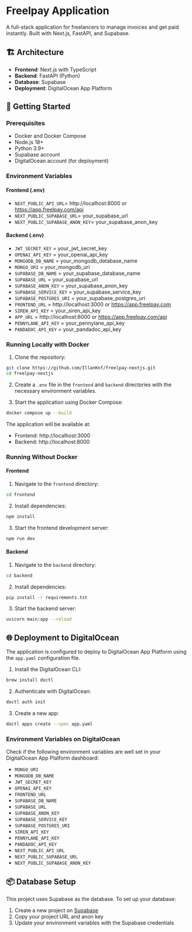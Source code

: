 # Freelpay Application

A full-stack application for freelancers to manage invoices and get paid instantly. Built with Next.js, FastAPI, and Supabase.

## 🏗️ Architecture

- **Frontend**: Next.js with TypeScript
- **Backend**: FastAPI (Python)
- **Database**: Supabase
- **Deployment**: DigitalOcean App Platform

## 🚀 Getting Started

### Prerequisites

- Docker and Docker Compose
- Node.js 18+
- Python 3.9+
- Supabase account
- DigitalOcean account (for deployment)

### Environment Variables

#### Frontend (.env)

- `NEXT_PUBLIC_API_URL`= http://localhost:8000 or https://app.freelpay.com/api
- `NEXT_PUBLIC_SUPABASE_URL`= your_supabase_url
- `NEXT_PUBLIC_SUPABASE_ANON_KEY`= your_supabase_anon_key

#### Backend (.env)

- `JWT_SECRET_KEY` = your_jwt_secret_key
- `OPENAI_API_KEY` = your_openai_api_key
- `MONGODB_DB_NAME` = your_mongodb_database_name
- `MONGO_URI` = your_mongodb_uri
- `SUPABASE_DB_NAME` = your_supabase_database_name
- `SUPABASE_URL` = your_supabase_url
- `SUPABASE_ANON_KEY` = your_supabase_anon_key
- `SUPABASE_SERVICE_KEY` = your_supabase_service_key
- `SUPABASE_POSTGRES_URI` = your_supabase_postgres_uri
- `FRONTEND_URL` = http://localhost:3000 or https://app.freelpay.com
- `SIREN_API_KEY` = your_siren_api_key
- `APP_URL` = http://localhost:8000 or https://app.freelpay.com/api
- `PENNYLANE_API_KEY` = your_pennylane_api_key
- `PANDADOC_API_KEY` = your_pandadoc_api_key

### Running Locally with Docker

1. Clone the repository:

```bash
git clone https://github.com/IllanKnf/freelpay-nextjs.git
cd freelpay-nextjs
```

2. Create a `.env` file in the `frontend` and `backend` directories with the necessary environment variables.

3. Start the application using Docker Compose:

```bash
docker compose up --build
```

The application will be available at:
- Frontend: http://localhost:3000
- Backend: http://localhost:8000

### Running Without Docker

#### Frontend

1. Navigate to the `frontend` directory:

```bash
cd frontend
``` 

2. Install dependencies:

```bash
npm install
```

3. Start the frontend development server:

```bash
npm run dev
```

#### Backend

1. Navigate to the `backend` directory:

```bash
cd backend
```

2. Install dependencies:

```bash
pip install -r requirements.txt
```

3. Start the backend server:

```bash
uvicorn main:app --reload
```


## 🌐 Deployment to DigitalOcean

The application is configured to deploy to DigitalOcean App Platform using the `app.yaml` configuration file.

1. Install the DigitalOcean CLI:

```bash
brew install doctl
```

2. Authenticate with DigitalOcean:

```bash
doctl auth init
```

3. Create a new app:

```bash
doctl apps create --spec app.yaml
```

### Environment Variables on DigitalOcean

Check if the following environment variables are well set in your DigitalOcean App Platform dashboard:

- `MONGO_URI`
- `MONGODB_DB_NAME`
- `JWT_SECRET_KEY`
- `OPENAI_API_KEY`
- `FRONTEND_URL`
- `SUPABASE_DB_NAME`
- `SUPABASE_URL`
- `SUPABASE_ANON_KEY`
- `SUPABASE_SERVICE_KEY`
- `SUPABASE_POSTGRES_URI`
- `SIREN_API_KEY`
- `PENNYLANE_API_KEY`
- `PANDADOC_API_KEY`
- `NEXT_PUBLIC_API_URL`
- `NEXT_PUBLIC_SUPABASE_URL`
- `NEXT_PUBLIC_SUPABASE_ANON_KEY`

## 📦 Database Setup

This project uses Supabase as the database. To set up your database:

1. Create a new project on [Supabase](https://supabase.com)
2. Copy your project URL and anon key
3. Update your environment variables with the Supabase credentials
